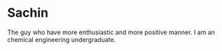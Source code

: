 # Sachin
The guy who have more enthusiastic and more positive manner. I am an chemical engineering undergraduate.
